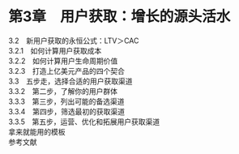 # 第3章　用户获取：增长的源头活水  
3.2　新用户获取的永恒公式：LTV＞CAC  
3.2.1　如何计算用户获取成本  
3.2.2　如何计算用户生命周期价值  
3.2.3　打造上亿美元产品的四个契合  
3.3　五步走，选择合适的用户获取渠道  
3.3.2　第二步，了解你的用户群体  
3.3.3　第三步，列出可能的备选渠道  
3.3.4　第四步，筛选最初的获取渠道  
3.3.5　第五步，运营、优化和拓展用户获取渠道  
拿来就能用的模板  
参考文献  
